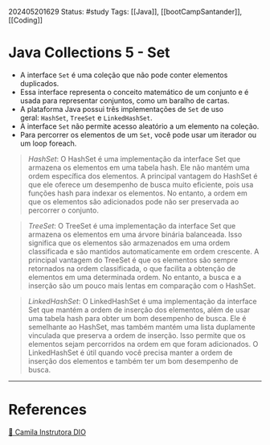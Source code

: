 202405201629
Status: #study
Tags:
[[Java]], [[bootCampSantander]], [[Coding]]
# Java Collections 5 - Set

- A interface `Set` é uma coleção que não pode conter elementos duplicados.
- Essa interface representa o conceito matemático de um conjunto e é usada para representar conjuntos, como um baralho de cartas.
- A plataforma Java possui três implementações de `Set` de uso geral: `HashSet`, `TreeSet` e `LinkedHashSet`.
- A interface `Set` não permite acesso aleatório a um elemento na coleção.
- Para percorrer os elementos de um `Set`, você pode usar um iterador ou um loop foreach.

>_HashSet_: O HashSet é uma implementação da interface Set que armazena os elementos em uma tabela hash. Ele não mantém uma ordem específica dos elementos. A principal vantagem do HashSet é que ele oferece um desempenho de busca muito eficiente, pois usa funções hash para indexar os elementos. No entanto, a ordem em que os elementos são adicionados pode não ser preservada ao percorrer o conjunto.
 
>  _TreeSet_: O TreeSet é uma implementação da interface Set que armazena os elementos em uma árvore binária balanceada. Isso significa que os elementos são armazenados em uma ordem classificada e são mantidos automaticamente em ordem crescente. A principal vantagem do TreeSet é que os elementos são sempre retornados na ordem classificada, o que facilita a obtenção de elementos em uma determinada ordem. No entanto, a busca e a inserção são um pouco mais lentas em comparação com o HashSet.

> _LinkedHashSet_: O LinkedHashSet é uma implementação da interface Set que mantém a ordem de inserção dos elementos, além de usar uma tabela hash para obter um bom desempenho de busca. Ele é semelhante ao HashSet, mas também mantém uma lista duplamente vinculada que preserva a ordem de inserção. Isso permite que os elementos sejam percorridos na ordem em que foram adicionados. O LinkedHashSet é útil quando você precisa manter a ordem de inserção dos elementos e também ter um bom desempenho de busca.




___
# References
[📝 Camila Instrutora DIO](https://github.com/cami-la/collections-java-api-2023/tree/master/src/main/java/list#arraylist-o-arraylist-%C3%A9-uma-implementa%C3%A7%C3%A3o-da-interface-list-que-armazena-os-elementos-em-uma-estrutura-de-array-redimension%C3%A1vel-isso-significa-que-ele-pode-crescer-automaticamente-%C3%A0-medida-que-novos-elementos-s%C3%A3o-adicionados-a-principal-vantagem-do-arraylist-%C3%A9-o-acesso-r%C3%A1pido-aos-elementos-por-meio-de-%C3%ADndices-o-que-permite-recuperar-um-elemento-espec%C3%ADfico-de-forma-eficiente-no-entanto-adicionar-ou-remover-elementos-no-meio-da-lista-pode-ser-mais-lento-pois-requer-a-realoca%C3%A7%C3%A3o-de-elementos)